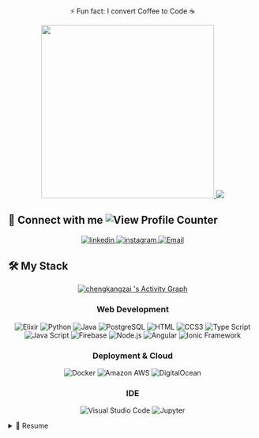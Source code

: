 <p align="center"> ⚡️ Fun fact: I convert Coffee to Code ☕️ </p>
<p align="center">
    <a href="#">
        <img src="https://github-readme-stats.vercel.app/api?username=haohao1029&show_icons=true&count_private=true&theme=radical" width="350">
    </a> 
   <a href="#">
        <img src="https://streak-stats.demolab.com?user=haohao1029&theme=radical" />
    </a>
</p>
<h2> 🔌 Connect with me <img src="https://komarev.com/ghpvc/?username=haohao1029&label=Profile%20views&color=0e75b6&style=flat" alt="View Profile Counter" /></h2>
<!-- Badge Credit to : https://github.com/alexandresanlim/Badges4-README.md-Profile -->
<p align="center">
    <a href="https://www.linkedin.com/in/gan-jing-hao/">
        <img align="center" src="https://img.shields.io/badge/LinkedIn-0077B5?style=for-the-badge&logo=linkedin&logoColor=white" alt="linkedin" />
    </a>
    <a href="https://www.instagram.com/jinghao00/">
        <img align="center" src="https://img.shields.io/badge/Instagram-E4405F?style=for-the-badge&logo=instagram&logoColor=white" alt="instagram" />
    </a>
    <a href="mailto:ganjinghao2000@gmail.com">
        <img align="center" src="https://img.shields.io/badge/Microsoft_Outlook-0078D4?style=for-the-badge&logo=microsoft-outlook&logoColor=white" alt="Email" />
    </a>
</p>

<h2 algin="center"> 🛠 My Stack </h2>

<p align="center">
    <a href="#">
        <img alt="chengkangzai 's Activity Graph" src="https://github-readme-stats.vercel.app/api/top-langs/?username=haohao1029&theme=radical&langs_count=6&layout=compact" />
    </a>
</p>

<h3 align="center"> Web Development </h3>
<p align="center">
    <img src="https://img.shields.io/badge/Elixir-4E2D5A?style=for-the-badge&logo=elixir&logoColor=white" alt="Elixir"/>
    <img src="https://img.shields.io/badge/Python-14354C?style=for-the-badge&logo=python&logoColor=white" alt="Python"/>
    <img src="https://img.shields.io/badge/Java-E03C16?style=for-the-badge&logo=java&logoColor=white" alt="Java"/>
    <img src="https://img.shields.io/badge/PostgreSQL-4169E1?style=for-the-badge&logo=postgresql&logoColor=white" alt="PostgreSQL"/>
    <img src="https://img.shields.io/badge/HTML5-E34F26?style=for-the-badge&logo=html5&logoColor=white" alt="HTML"/>
    <img src="https://img.shields.io/badge/CSS3-1572B6?style=for-the-badge&logo=css3&logoColor=white" alt="CCS3"/>
    <img src="https://img.shields.io/badge/TypeScript-007ACC?style=for-the-badge&logo=typescript&logoColor=white" alt="Type Script"/>
    <img src="https://img.shields.io/badge/JavaScript-323330?style=for-the-badge&logo=javascript&logoColor=F7DF1E" alt="Java Script"/>
    <img src="https://img.shields.io/badge/firebase-ffca28?style=for-the-badge&logo=firebase&logoColor=black" alt="Firebase"/>
    <img src="https://img.shields.io/badge/Node.js-43853D?style=for-the-badge&logo=node.js&logoColor=white" alt="Node.js"/>
    <img src="https://img.shields.io/badge/Angular-DD0031?style=for-the-badge&logo=angular&logoColor=white" alt="Angular"/> 
    <img src="https://img.shields.io/badge/Ionic-3880FF?style=for-the-badge&logo=Ionic&logoColor=white" alt="Ionic Framework"/> 
</p>
<!-- <h3 align="center"> Scripting </h3>
<p align="center">
    <img src="https://img.shields.io/badge/PowerShell-5391FE?style=for-the-badge&logo=PowerShell&logoColor=white" alt="Power Shell"/>
     <img src="https://img.shields.io/badge/R-276DC3?style=for-the-badge&logo=r&logoColor=white" alt="R"> 
</p> -->

<h3 align="center"> Deployment & Cloud </h3>
<p align="center">
    <img src="https://img.shields.io/badge/Docker-2CA5E0?style=for-the-badge&logo=docker&logoColor=white" alt="Docker"/>
    <img src="https://img.shields.io/badge/Amazon_AWS-232F3E?style=for-the-badge&logo=amazon-aws&logoColor=white" alt="Amazon AWS"/>
    <img src="https://img.shields.io/badge/DigitalOcean-0080FF?style=for-the-badge&logo=digitalocean&logoColor=white" alt="DigitalOcean"/>
</p>

<!-- <h3 align="center"> Others </h3>
<p align="center">
    <img src="https://img.shields.io/badge/Kotlin-0095D5?&style=for-the-badge&logo=kotlin&logoColor=white" alt="Kotlin"/>
    <img src="https://img.shields.io/badge/C%2B%2B-00599C?style=for-the-badge&logo=c%2B%2B&logoColor=white" alt="C Plus Plus"/>
    <img src="https://img.shields.io/badge/Java-ED8B00?style=for-the-badge&logo=java&logoColor=white" alt="Java"/>
</p>
 -->
<h3 align="center"> IDE </h3>
<p align="center">
    <!-- <img src="https://img.shields.io/badge/PHPStorm-000000?style=for-the-badge&logo=PHPStorm&logoColor=white" alt="PHPStorm"/> -->
<!--     <img src="https://img.shields.io/badge/PyCharm-000000?style=for-the-badge&logo=PyCharm&logoColor=white" alt="PyCharm"/> -->
<!--     <img src="https://img.shields.io/badge/Clion-000000?style=for-the-badge&logo=Clion&logoColor=white" alt="Clion"/> -->
    <!-- <img src="https://img.shields.io/badge/Webstorm-000000?style=for-the-badge&logo=Webstorm&logoColor=white" alt="Web Storm" /> -->
    <img src="https://img.shields.io/badge/Visual_Studio_Code-0078D4?style=for-the-badge&logo=visual%20studio%20code&logoColor=white" alt="Visual Studio Code" />
    <img src="https://img.shields.io/badge/Jupyter-F37626?style=for-the-badge&logo=jupyter&logoColor=white" alt="Jupyter" />
<!--     <img src="https://img.shields.io/badge/Android%20Studio-3DDC84?style=for-the-badge&logo=Android%20Studio&logoColor=white" alt="Android Studio"/> -->
</p>

<!-- Credit to https://github.com/alexandresanlim/alexandresanlim/ -->
<details>
  <summary>📃 Resume</summary>
